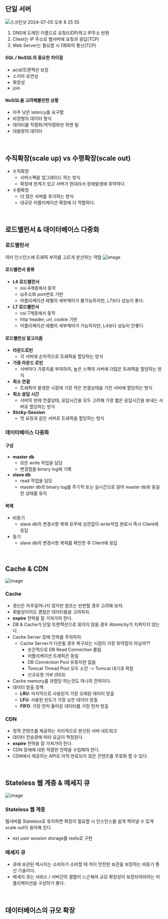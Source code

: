 ## 단일 서버
![스크린샷 2024-07-05 오후 8 25 55](https://github.com/NNIIE/book-review/assets/58434352/0261d78a-8717-4187-b095-fa1ca5004828)

1. DNS에 도메인 이름으로 요청(UDP)하고 IP주소 반환
2. Client는 IP 주소로 웹서버에 요청과 응답(TCP)
3. Web Server는 필요할 시 DB와의 통신(TCP)

#### SQL / NoSQL의 중요한 차이점
* acid/트랜잭션 보장
* 스키마 유연성
* 확장성
* join

#### NoSQL을 고려해볼만한 상황
* 아주 낮은 latency를 요구함
* 비정형의 데이터 형식
* 데이터를 직렬화/역직렬화만 하면 됨
* 대용량의 데이터

<br>

## 수직확장(scale up) vs 수평확장(scale out)
* 수직확장
  * 서버스펙을 업그레이드 하는 방식
  * 확장에 한계가 있고 서버가 한대라서 장애발생에 취약하다.
* 수평확장
  * 더 많은 서버를 추가하는 방식
  * 대규모 어플리케이션 확장에 더 적합하다.

<br>

## 로드밸런서 & 데이터베이스 다중화
### 로드밸런서
여러 인스턴스에 트래픽 부하를 고르게 분산하는 역할
![image](https://github.com/NNIIE/book-review/assets/58434352/042082c4-bc2b-45af-a5d2-47aa3d316e2b)
#### 로드밸런서 종류
* **L4 로드밸런서**
  * osi 4계층에서 동작
  * ip주소와 port번호 기반
  * 어플리케이션 레벨의 세부제어가 불가능하지만, L7보다 성능이 좋다.
* **L7 로드밸런서**
  * osi 7계층에서 동작
  * http header, url, cookie 기반
  * 어플리케이션 레벨의 세부제어가 가능하지만, L4보다 성능이 안좋다. 
#### 로드밸런싱 알고리즘
* **라운드로빈**
  * 각 서버에 순차적으로 트래픽을 할당하는 방식
* **가중 라운드 로빈**
  * 서버마다 가중치를 부여하여, 높은 스펙의 서버에 더많은 트래픽을 할당하는 방식
* **최소 연결**
  * 트래픽이 발생한 시점에 가장 적은 연결상태을 가진 서버에 할당하는 방식
* **최소 응답 시간**
  * 서버의 현재 연결상태, 응답시간을 모두 고려해 가장 짧은 응답시간을 보내는 서버로 할당하는 방식
* **Sticky-Session**
  * 첫 요청과 같은 서버로 트래픽을 할당하는 방식
### 데이터베이스 다중화
#### 구성
* **master db**
  * 모든 write 작업을 담당
  * 변경점을 binary log에 기록
* **slave db**
  * read 작업을 담당
  * master db의 binary log를 주기적 또는 실시간으로 읽어 master db와 동일한 상태를 유지
#### 복제
* 비동기
  * slave db의 변경사항 복제 유무에 상관없이 write작업 완료시 즉시 Client에 응답
* 동기
  * slave db의 변경사항 복제를 확인한 후 Client에 응답
 
<br>

## Cache & CDN
![image](https://github.com/NNIIE/book-review/assets/58434352/8502d347-36a7-4bd3-956c-e5af1cfb3736)
### Cache
* 갱신은 자주일어나지 않지만 참조는 빈번할 경우 고려해 보자.
* 휘발성이어도 괜찮은 데이터들을 고려하자.
* **expire** 전략을 잘 가져가야 한다.
* DB & Cache가 단일 트랜잭션으로 묶이지 않을 경우 Atomicity가 지켜지지 않는다.
* Cache Server 장애 전파를 주의하자.
  * Cache Server가 다운될 경우 복구되는 시점이 가장 취약점이 아닐까??
    * 순간적으로 DB Read Connection 몰림
    * 어플리케이션 트래픽은 동일
    * DB Connection Pool 유휴자원 없음
    * Tomcat Thread Pool 모두 소진 -> Tomcat 대기큐 꽉참
    * 신규요청 거부 (503)
* Cache memory를 과할당 하는것도 하나의 전략이다.
* 데이터 방출 정책
  * **LRU**: 마지막으로 사용된지 가장 오래된 데이터 방출
  * **LFU**: 사용된 빈도가 가장 낮은 데이터 방출
  * **FIFO**: 가장 먼저 들어온 데이터를 가장 먼저 방출
### CDN
* 정적 콘텐츠를 제공하는 지리적으로 분산된 서버 네트워크
* 데이터 전송량에 따라 요금이 책정된다.
* **expire** 전략을 잘 가져가야 한다.
* CDN 장애에 대한 적절한 전략을 수립해야 한다.
* CDN에서 제공하는 API로 아직 만료되지 않은 콘텐츠를 무효화 할 수 있다.

<br>

## Stateless 웹 계층 & 메세지 큐
![image](https://github.com/NNIIE/book-review/assets/58434352/103a2c92-780c-421a-a81a-6fe35cc930d8)
### Stateless 웹 계층
웹서버를 Stateless로 유지하면 확장이 필요할 시 인스턴스를 쉽게 찍어낼 수 있게 scale out이 용이해 진다.
* ex) user session storage를 redis로 구현

### 메세지 큐
* 큐에 보관된 메시지는 소비자가 소비할 때 까지 안전한 보관을 보장하는 비동기 통신 기술이다.
* 메세지 큐는 서비스 / 서버간의 결합이 느슨해져 규모 확장성이 보장되어야하는 어플리케이션을 구성하기 좋다.

<br>

## 데이터베이스의 규모 확장







